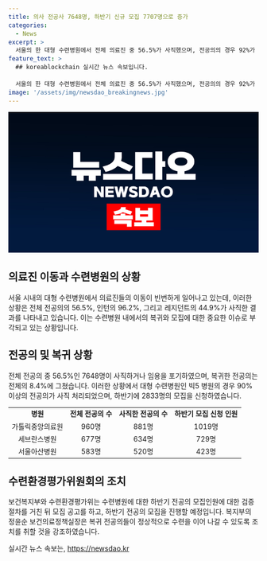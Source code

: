 ```yaml
---
title: 의사 전공사 7648명, 하반기 신규 모집 7707명으로 증가
categories:
  - News
excerpt: >
  서울의 한 대형 수련병원에서 전체 의료진 중 56.5%가 사직했으며, 전공의의 경우 92%가 사직했다. 병원들 중 절반 이상이 정부의 사직 처리 요청에 응하지 않았고, 전공의들의 복귀율은 8.4%에 그쳤다. 대형병원들은 하반기 모집 인원에 맞춰 사직한 전공의의 비율이 높게 나타났다. 정부는 이를 고려해 복귀 대책을 발표하고, 하반기 모집에 특례를 적용하여 전공의들의 복귀를 촉구하고 있다.
feature_text: >
  ## koreablockchain 실시간 뉴스 속보입니다.

  서울의 한 대형 수련병원에서 전체 의료진 중 56.5%가 사직했으며, 전공의의 경우 92%가 사직했다. 병원들 중 절반 이상이 정부의 사직 처리 요청에 응하지 않았고, 전공의들의 복귀율은 8.4%에 그쳤다. 대형병원들은 하반기 모집 인원에 맞춰 사직한 전공의의 비율이 높게 나타났다. 정부는 이를 고려해 복귀 대책을 발표하고, 하반기 모집에 특례를 적용하여 전공의들의 복귀를 촉구하고 있다.
image: '/assets/img/newsdao_breakingnews.jpg'
---
```


<p><img src="/assets/img/newsdao_breakingnews.jpg" alt="koreablockchain 속보" /></p>

<h2 data-ke-size="size26">의료진 이동과 수련병원의 상황</h2>

<p data-ke-size="size16">서울 시내의 대형 수련병원에서 의료진들의 이동이 빈번하게 일어나고 있는데, 이러한 상황은 전체 전공의의 56.5%, 인턴의 96.2%, 그리고 레지던트의 44.9%가 사직한 결과를 나타내고 있습니다. 이는 수련병원 내에서의 복귀와 모집에 대한 중요한 이슈로 부각되고 있는 상황입니다.</p>

<h2 data-ke-size="size26">전공의 및 복귀 상황</h2>

<p data-ke-size="size16">전체 전공의 중 56.5%인 7648명이 사직하거나 임용을 포기하였으며, 복귀한 전공의는 전체의 8.4%에 그쳤습니다. 이러한 상황에서 대형 수련병원인 빅5 병원의 경우 90% 이상의 전공의가 사직 처리되었으며, 하반기에 2833명의 모집을 신청하였습니다.</p>

<table>
    <tr>
        <td style="text-align: center; height: 17px;"><b>병원</b></td>
        <td style="text-align: center; height: 17px;"><b>전체 전공의 수</b></td>
        <td style="text-align: center; height: 17px;"><b>사직한 전공의 수</b></td>
        <td style="text-align: center; height: 17px;"><b>하반기 모집 신청 인원</b></td>
    </tr>
    <tr>
        <td style="text-align: center; height: 17px;">가톨릭중앙의료원</td>
        <td style="text-align: center; height: 17px;">960명</td>
        <td style="text-align: center; height: 17px;">881명</td>
        <td style="text-align: center; height: 17px;">1019명</td>
    </tr>
    <tr>
        <td style="text-align: center; height: 17px;">세브란스병원</td>
        <td style="text-align: center; height: 17px;">677명</td>
        <td style="text-align: center; height: 17px;">634명</td>
        <td style="text-align: center; height: 17px;">729명</td>
    </tr>
    <tr>
        <td style="text-align: center; height: 17px;">서울아산병원</td>
        <td style="text-align: center; height: 17px;">583명</td>
        <td style="text-align: center; height: 17px;">520명</td>
        <td style="text-align: center; height: 17px;">423명</td>
    </tr>
</table>

<h2 data-ke-size="size26">수련환경평가위원회의 조치</h2>

<p data-ke-size="size16">보건복지부와 수련환경평가위는 수련병원에 대한 하반기 전공의 모집인원에 대한 검증 절차를 거친 뒤 모집 공고를 하고, 하반기 전공의 모집을 진행할 예정입니다. 복지부의 정윤순 보건의료정책실장은 복귀 전공의들이 정상적으로 수련을 이어 나갈 수 있도록 조치를 취할 것을 강조하였습니다.</p>
실시간 뉴스 속보는, <a href="https://newsdao.kr" rel="dofollow">https://newsdao.kr</a>


